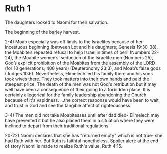 # Ruth 1

The daughters looked to Naomi for their salvation.

The beginning of the barley harvest.

2-4) Moab especially was off limits to the Israelites because of her incestuous beginning (between Lot and his daughters; 
Genesis 19:30-38), the Moabite’s repeated refusal to help Israel in times of peril (Numbers 22-24), the Moabite women’s’ seduction of the Israelite men (Numbers 25), God’s explicit prohibition of the Moabites from the assembly of the LORD (for 10 generations; 400 years) (Deuteronomy 23:3), and Moab’s false gods (Judges 10:6). 
Nevertheless, Elimelech led his family there and his sons took wives there. 
They took matters into their own hands and paid the steepest price.
  The death of the men was not God's retribution but it may well have been a consequence of their going to a forbidden place.
It is certainly allegorical for the family leadership abandoning the Church because of it's vapidness.
...the correct response would have been to wait and trust in God and see the tangible affect of righteousness. 

3-4) The men did not take Moabitesses until after dad died- 
Elimelech may have prevented it but he also placed them in a situation where they were inclined to depart from their traditional regulations. 


20-22) Naomi declares that she has "returned empty" which is not true- she had Ruth with her.
But Ruth is faithful nonetheless. 
Spoiler alert: at the end of story Naomi is made to realize Ruth's value, Ruth 4:15.

